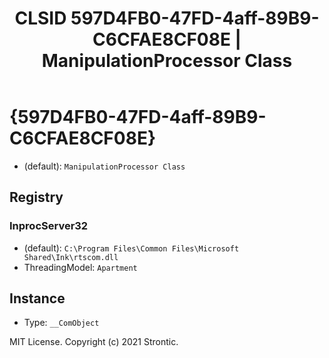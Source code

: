 ﻿---
title: "CLSID 597D4FB0-47FD-4aff-89B9-C6CFAE8CF08E | ManipulationProcessor Class"
excerpt: What is COM-Object CLSID 597D4FB0-47FD-4aff-89B9-C6CFAE8CF08E?
---

# {597D4FB0-47FD-4aff-89B9-C6CFAE8CF08E}

* (default): `ManipulationProcessor Class`

## Registry


### InprocServer32

* (default): `C:\Program Files\Common Files\Microsoft Shared\Ink\rtscom.dll`
* ThreadingModel: `Apartment`

## Instance

* Type: `__ComObject`

MIT License. Copyright (c) 2021 Strontic.


